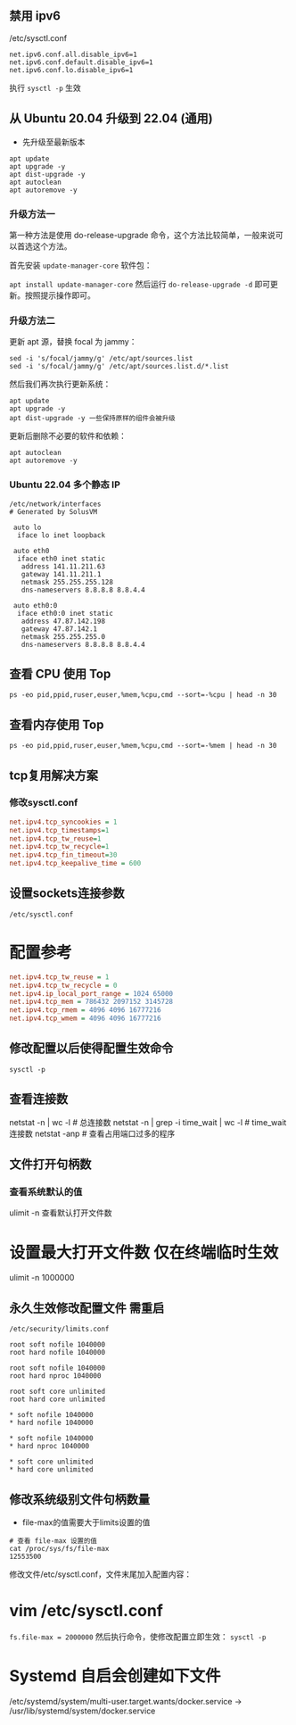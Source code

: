 ## 禁用 ipv6
/etc/sysctl.conf
```
net.ipv6.conf.all.disable_ipv6=1
net.ipv6.conf.default.disable_ipv6=1
net.ipv6.conf.lo.disable_ipv6=1
```

执行 `sysctl -p` 生效

## 从 Ubuntu 20.04 升级到 22.04 (通用)

- 先升级至最新版本

```
apt update
apt upgrade -y
apt dist-upgrade -y
apt autoclean
apt autoremove -y
```

### 升级方法一
第一种方法是使用 do-release-upgrade 命令，这个方法比较简单，一般来说可以首选这个方法。

首先安装 `update-manager-core` 软件包：

`apt install update-manager-core`
然后运行 `do-release-upgrade -d` 即可更新。按照提示操作即可。

### 升级方法二

更新 apt 源，替换 focal 为 jammy：

```
sed -i 's/focal/jammy/g' /etc/apt/sources.list
sed -i 's/focal/jammy/g' /etc/apt/sources.list.d/*.list
```

然后我们再次执行更新系统：
```
apt update
apt upgrade -y
apt dist-upgrade -y 一些保持原样的组件会被升级
```

更新后删除不必要的软件和依赖：

```
apt autoclean
apt autoremove -y
```

### Ubuntu 22.04 多个静态 IP
```
/etc/network/interfaces
# Generated by SolusVM

 auto lo
  iface lo inet loopback

 auto eth0
  iface eth0 inet static
   address 141.11.211.63
   gateway 141.11.211.1
   netmask 255.255.255.128
   dns-nameservers 8.8.8.8 8.8.4.4

 auto eth0:0
  iface eth0:0 inet static
   address 47.87.142.198
   gateway 47.87.142.1
   netmask 255.255.255.0
   dns-nameservers 8.8.8.8 8.8.4.4
```


## 查看 CPU 使用 Top
`ps -eo pid,ppid,ruser,euser,%mem,%cpu,cmd --sort=-%cpu | head -n 30`
## 查看内存使用 Top
`ps -eo pid,ppid,ruser,euser,%mem,%cpu,cmd --sort=-%mem | head -n 30`

## tcp复用解决方案
### 修改sysctl.conf
```ini
net.ipv4.tcp_syncookies = 1
net.ipv4.tcp_timestamps=1
net.ipv4.tcp_tw_reuse=1
net.ipv4.tcp_tw_recycle=1
net.ipv4.tcp_fin_timeout=30
net.ipv4.tcp_keepalive_time = 600
```

## 设置sockets连接参数

`/etc/sysctl.conf`

# 配置参考
```ini
net.ipv4.tcp_tw_reuse = 1
net.ipv4.tcp_tw_recycle = 0
net.ipv4.ip_local_port_range = 1024 65000
net.ipv4.tcp_mem = 786432 2097152 3145728
net.ipv4.tcp_rmem = 4096 4096 16777216
net.ipv4.tcp_wmem = 4096 4096 16777216
```
## 修改配置以后使得配置生效命令
`sysctl -p`

## 查看连接数
netstat -n |  wc -l # 总连接数
netstat -n | grep -i time_wait | wc -l # time_wait 连接数
netstat -anp # 查看占用端口过多的程序

## 文件打开句柄数
### 查看系统默认的值
ulimit -n 查看默认打开文件数
# 设置最大打开文件数 仅在终端临时生效
ulimit -n 1000000

## 永久生效修改配置文件 需重启
`/etc/security/limits.conf`
```
root soft nofile 1040000
root hard nofile 1040000

root soft nofile 1040000
root hard nproc 1040000

root soft core unlimited
root hard core unlimited

* soft nofile 1040000
* hard nofile 1040000

* soft nofile 1040000
* hard nproc 1040000

* soft core unlimited
* hard core unlimited
```

## 修改系统级别文件句柄数量
- file-max的值需要大于limits设置的值
```
# 查看 file-max 设置的值
cat /proc/sys/fs/file-max
12553500
```

修改文件/etc/sysctl.conf，文件末尾加入配置内容：

# vim /etc/sysctl.conf
`fs.file-max = 2000000`
然后执行命令，使修改配置立即生效：
`sysctl -p`


# Systemd 自启会创建如下文件
/etc/systemd/system/multi-user.target.wants/docker.service → /usr/lib/systemd/system/docker.service